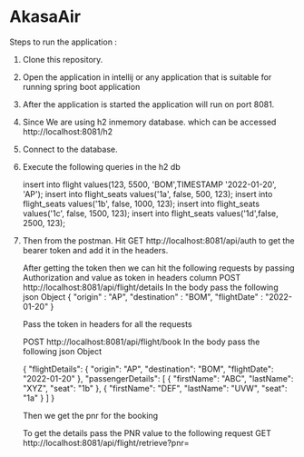 # AkasaAir
Steps to run the application :  
  1. Clone this repository.
  2. Open the application in intellij or any application that is suitable for running spring boot application
  3. After the application is started the application will run on port 8081.
  4. Since We are using h2 inmemory database. which can be accessed http://localhost:8081/h2
  5. Connect to the database.
  6. Execute the following queries in the h2 db
  
  
  
  
     insert into flight values(123, 5500, 'BOM',TIMESTAMP '2022-01-20', 'AP');
     insert into flight_seats values('1a', false, 500, 123);
     insert into flight_seats values('1b', false, 1000,  123);
     insert into flight_seats values('1c', false, 1500, 123);
     insert into flight_seats values('1d',false, 2500,  123);
  7. Then from the postman. 
     Hit GET 
      http://localhost:8081/api/auth to get the bearer token and add it in the headers.
      
      After getting the token then 
      we can hit the following requests by passing Authorization and value as token in headers column
      POST http://localhost:8081/api/flight/details
      In the body pass the following json Object
      {
        "origin" : "AP",
        "destination" : "BOM",
        "flightDate" : "2022-01-20"
      }
      
      Pass the token in headers for all the requests 
      
      POST http://localhost:8081/api/flight/book
      In the body pass the following json Object
      
      {
        "flightDetails": {
        "origin": "AP",
        "destination": "BOM",
        "flightDate": "2022-01-20"
            },
        "passengerDetails": [
                {
        "firstName": "ABC",
        "lastName": "XYZ",
        "seat": "1b"
                },
                {
        "firstName": "DEF",
        "lastName": "UVW",
        "seat": "1a"
                }
            ]
      }
      
      Then we get the pnr for the booking 
      
      To get the details pass the PNR value to the following request
      GET http://localhost:8081/api/flight/retrieve?pnr=
     
    
